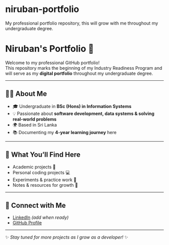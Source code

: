 # niruban-portfolio
My professional portfolio repository, this will grow with me throughout my undergraduate degree.
# Niruban's Portfolio 🚀

Welcome to my professional GitHub portfolio!  
This repository marks the beginning of my Industry Readiness Program and will serve as my **digital portfolio** throughout my undergraduate degree.  

---

## 👨‍💻 About Me  
- 🎓 Undergraduate in **BSc (Hons) in Information Systems**  
- 💡 Passionate about **software development, data systems & solving real-world problems**  
- 🌍 Based in Sri Lanka  
- 📚 Documenting my **4-year learning journey** here  

---

## 📌 What You’ll Find Here
- Academic projects 📖  
- Personal coding projects 💻  
- Experiments & practice work 🧪  
- Notes & resources for growth 📂  

---

## 🔗 Connect with Me
- [LinkedIn](https://www.linkedin.com/) *(add when ready)*  
- [GitHub Profile](https://github.com/YOUR-USERNAME)  

---

✨ *Stay tuned for more projects as I grow as a developer!* ✨
